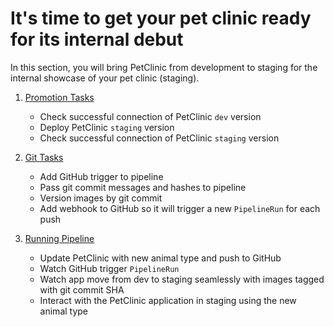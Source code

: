 # It's time to get your pet clinic ready for its internal debut

In this section, you will bring PetClinic from development to staging for the internal showcase of your pet clinic (staging).

1. [Promotion Tasks](promote.md)
    - Check successful connection of PetClinic `dev` version
    - Deploy PetClinic `staging` version
    - Check successful connection of PetClinic `staging` version
    
2. [Git Tasks](git.md)
    - Add GitHub trigger to pipeline
    - Pass git commit messages and hashes to pipeline
    - Version images by git commit
    - Add webhook to GitHub so it will trigger a new `PipelineRun` for each push

3. [Running Pipeline](action.md)
    - Update PetClinic with new animal type and push to GitHub
    - Watch GitHub trigger `PipelineRun`
    - Watch app move from dev to staging seamlessly with images tagged with git commit SHA 
    - Interact with the PetClinic application in staging using the new animal type
